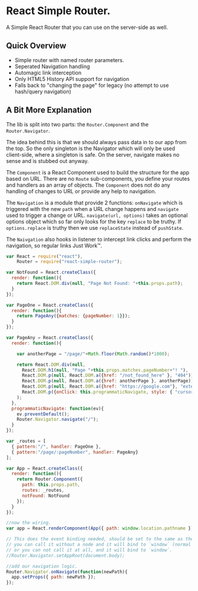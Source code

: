 # React Simple Router.

A Simple React Router that you can use on the server-side as well.

## Quick Overview

  - Simple router with named router parameters.
  - Seperated Navigation handling
  - Automagic link interception
  - Only HTML5 History API support for navigation
  - Falls back to "changing the page" for legacy (no attempt to use hash/query navigation)

## A Bit More Explanation

The lib is split into two parts: the `Router.Component` and the `Router.Navigator`.

The idea behind this is that we should always pass data in to our app from the top.
So the only singleton is the Navigator which will only be used client-side, where a
singleton is safe. On the server, navigate makes no sense and is stubbed out anyway.

The `Component` is a React Component used to build the structure for the app based
on URL. There are no `Route` sub-components, you define your routes and handlers as
an array of objects. The `Component` does not do any handling of changes to URL or
provide any help to navigation.

The `Navigation` is a module that provide 2 functions: `onNavigate` which is triggered
with the new `path` when a URL change happens and `navigate` used to trigger a change
or URL. `navigate(url, options)` takes an optional options object which so far only
looks for the key `replace` to be truthy. If `options.replace` is truthy then we
use `replaceState` instead of `pushState`.

The `Naivgation` also hooks in listener to intercept link clicks and perform the
navigation, so regular links Just Work™.


```javascript
var React = require("react"),
    Router = require("react-simple-router");

var NotFound = React.createClass({
  render: function(){
    return React.DOM.div(null, "Page Not Found: "+this.props.path);
  }
});

var PageOne = React.createClass({
  render: function(){
    return PageAny({matches: {pageNumber: 1}});
  }
});

var PageAny = React.createClass({
  render: function(){

    var anotherPage = "/page/"+Math.floor(Math.random()*1000);

    return React.DOM.div(null,
      React.DOM.h1(null, "Page "+this.props.matches.pageNumber+"! "),
      React.DOM.p(null, React.DOM.a({href: "/not_found_here" }, "404")),
      React.DOM.p(null, React.DOM.a({href: anotherPage }, anotherPage)),
      React.DOM.p(null, React.DOM.a({href: "https://google.com"}, "external link")),
      React.DOM.p({onClick: this.programmaticNavigate, style: { "cursor": "pointer" }}, "home (n.b. this is clickable)")
    );
  },
  programmaticNavigate: function(ev){
    ev.preventDefault();
    Router.Navigator.navigate("/");
  }
});

var _routes = [
  { pattern:"/", handler: PageOne },
  { pattern:"/page/:pageNumber", handler: PageAny}
];

var App = React.createClass({
  render: function(){
    return Router.Component({
      path: this.props.path,
      routes: _routes,
      notFound: NotFound
    });
  }
});

//now the wiring.
var app = React.renderComponent(App({ path: window.location.pathname }), document.body);

// This does the event binding needed, should be set to the same as the renderComponent root node
// you can call it without a node and it will bind to `window` (normal for full page routing).
// or you can not call it at all, and it will bind to `window`.
//Router.Navigator.setAppRoot(document.body);

//add our navigation logic.
Router.Navigator.onNavigate(function(newPath){
  app.setProps({ path: newPath });
});
```
